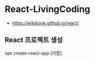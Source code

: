 # React-LivingCoding

- https://wikibook.github.io/react/



## React 프로젝트 생성

npx create-react-app [이름]